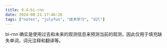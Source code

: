 ```yaml
---
title: 9.4.bi-rnn
date: 2024-08-21 17:46:26
tags: ["notes", "julyfun", "技术学习", "d2l"]
---
```

bi-rnn 确实是使用过去和未来的观测信息来预测当前的观测，因此仅用于填充缺失单词，词元注释和翻译等。
